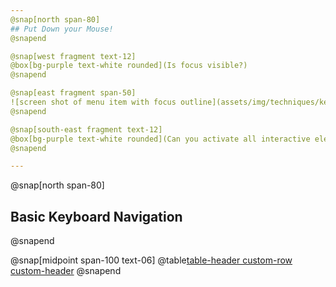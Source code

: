 ```yaml
---
@snap[north span-80]
## Put Down your Mouse!
@snapend

@snap[west fragment text-12]
@box[bg-purple text-white rounded](Is focus visible?)
@snapend

@snap[east fragment span-50]
![screen shot of menu item with focus outline](assets/img/techniques/keyboard/show-focus.png)
@snapend

@snap[south-east fragment text-12]
@box[bg-purple text-white rounded](Can you activate all interactive elements?)
@snapend

---
```


@snap[north span-80]
## Basic Keyboard Navigation
@snapend

@snap[midpoint span-100 text-06]
@table[table-header custom-row custom-header](assets/other/keyboard-table.csv)
@snapend